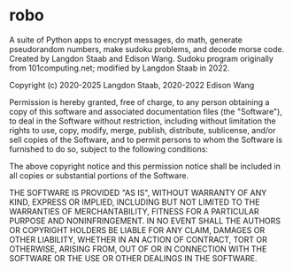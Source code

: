 # robo
A suite of Python apps to encrypt messages, do math, generate pseudorandom numbers, make sudoku problems, and decode morse code.
Created by Langdon Staab and Edison Wang.
Sudoku program originally from 101computing.net; modified by Langdon Staab in 2022.

Copyright (c) 2020-2025 Langdon Staab, 2020-2022 Edison Wang

Permission is hereby granted, free of charge, to any person obtaining a copy
of this software and associated documentation files (the "Software"), to deal
in the Software without restriction, including without limitation the rights
to use, copy, modify, merge, publish, distribute, sublicense, and/or sell
copies of the Software, and to permit persons to whom the Software is
furnished to do so, subject to the following conditions:

The above copyright notice and this permission notice shall be included in all
copies or substantial portions of the Software.

THE SOFTWARE IS PROVIDED "AS IS", WITHOUT WARRANTY OF ANY KIND, EXPRESS OR
IMPLIED, INCLUDING BUT NOT LIMITED TO THE WARRANTIES OF MERCHANTABILITY,
FITNESS FOR A PARTICULAR PURPOSE AND NONINFRINGEMENT. IN NO EVENT SHALL THE
AUTHORS OR COPYRIGHT HOLDERS BE LIABLE FOR ANY CLAIM, DAMAGES OR OTHER
LIABILITY, WHETHER IN AN ACTION OF CONTRACT, TORT OR OTHERWISE, ARISING FROM,
OUT OF OR IN CONNECTION WITH THE SOFTWARE OR THE USE OR OTHER DEALINGS IN THE
SOFTWARE.

